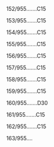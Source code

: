 152/955.......C15 


153/955.......C15 


154/955.......C15 


155/955.......C15 


156/955.......C15 


157/955.......C15 


158/955.......C15 


159/955.......C15 


160/955.......D30 


161/955.......C15 


162/955.......C15 


163/955.... 

